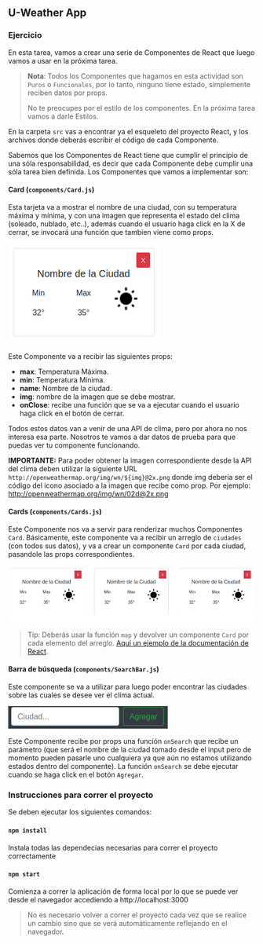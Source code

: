 ## U-Weather App

### Ejercicio

En esta tarea, vamos a crear una serie de Componentes de React que luego vamos a usar en la próxima tarea.

> **Nota**: Todos los Componentes que hagamos en esta actividad son `Puros` o `Funcionales`, por lo tanto, ninguno tiene estado, simplemente reciben datos por props.
>
> No te preocupes por el estilo de los componentes. En la próxima tarea vamos a darle Estilos.

En la carpeta `src` vas a encontrar ya el esqueleto del proyecto React, y los archivos donde deberás escribir el código de cada Componente.

Sabemos que los Componentes de React tiene que cumplir el principio de una sóla responsabilidad, es decir que cada Componente debe cumplir una sóla tarea bien definida. Los Componentes que vamos a implementar son:

#### Card (`components/Card.js`)

Esta tarjeta va a mostrar el nombre de una ciudad, con su temperatura máxima y mínima, y con una imagen que representa el estado del clima (soleado, nublado, etc..), además cuando el usuario haga click en la X de cerrar, se invocará una función que tambien viene como props.

![](./img/Card.png)

Este Componente va a recibir las siguientes props:

- **max**: Temperatura Máxima.
- **min**: Temperatura Mínima.
- **name**: Nombre de la ciudad.
- **img**: nombre de la imagen que se debe mostrar.
- **onClose**: recibe una función que se va a ejecutar cuando el usuario haga click en el botón de cerrar.

Todos estos datos van a venir de una API de clima, pero por ahora no nos interesa esa parte. Nosotros te vamos a dar datos de prueba para que puedas ver tu componente funcionando.

**IMPORTANTE:** Para poder obtener la imagen correspondiente desde la API del clima deben utilizar la siguiente URL `http://openweathermap.org/img/wn/${img}@2x.png` donde img debería ser el código del icono asociado a la imagen que recibe como prop. Por ejemplo: http://openweathermap.org/img/wn/02d@2x.png

#### Cards (`components/Cards.js`)

Este Componente nos va a servir para renderizar muchos Componentes `Card`. Básicamente, este componente va a recibir un arreglo de `ciudades` (con todos sus datos), y va a crear un componente `Card` por cada ciudad, pasandole las props correspondientes.

![](./img/Cards.png)

> Tip: Deberás usar la función `map` y devolver un componente `Card` por cada elemento del arreglo. [Aquí un ejemplo de la documentación de React](https://es.reactjs.org/docs/lists-and-keys.html#rendering-multiple-components).

#### Barra de búsqueda (`components/SearchBar.js`)

Este componente se va a utilizar para luego poder encontrar las ciudades sobre las cuales se desee ver el clima actual.

![](./img/SearchBar.png)

Este Componente recibe por props una función `onSearch` que recibe un parámetro (que será el nombre de la ciudad tomado desde el input pero de momento pueden pasarle uno cualquiera ya que aún no estamos utilizando estados dentro del componente). La función `onSearch` se debe ejecutar cuando se haga click en el botón `Agregar`.

### Instrucciones para correr el proyecto

Se deben ejecutar los siguientes comandos:

#### `npm install`

Instala todas las dependecias necesarias para correr el proyecto correctamente

#### `npm start`

Comienza a correr la aplicación de forma local por lo que se puede ver desde el navegador accediendo a
http://localhost:3000

> No es necesario volver a correr el proyecto cada vez que se realice un cambio sino que se verá automáticamente reflejando en el navegador.
